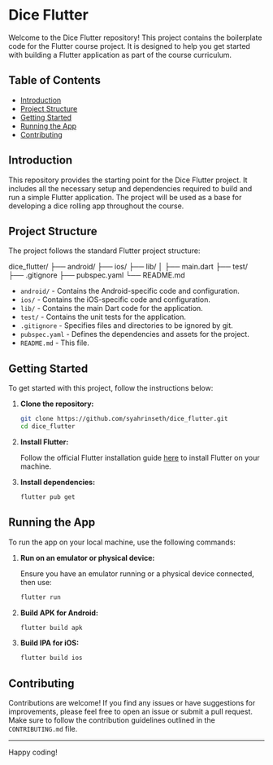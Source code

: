 # Dice Flutter

Welcome to the Dice Flutter repository! This project contains the boilerplate code for the Flutter course project. It is designed to help you get started with building a Flutter application as part of the course curriculum.

## Table of Contents

- [Introduction](#introduction)
- [Project Structure](#project-structure)
- [Getting Started](#getting-started)
- [Running the App](#running-the-app)
- [Contributing](#contributing)

## Introduction

This repository provides the starting point for the Dice Flutter project. It includes all the necessary setup and dependencies required to build and run a simple Flutter application. The project will be used as a base for developing a dice rolling app throughout the course.

## Project Structure

The project follows the standard Flutter project structure:

dice_flutter/
├── android/
├── ios/
├── lib/
│ ├── main.dart
├── test/
├── .gitignore
├── pubspec.yaml
└── README.md

- `android/` - Contains the Android-specific code and configuration.
- `ios/` - Contains the iOS-specific code and configuration.
- `lib/` - Contains the main Dart code for the application.
- `test/` - Contains the unit tests for the application.
- `.gitignore` - Specifies files and directories to be ignored by git.
- `pubspec.yaml` - Defines the dependencies and assets for the project.
- `README.md` - This file.

## Getting Started

To get started with this project, follow the instructions below:

1. **Clone the repository:**

    ```bash
    git clone https://github.com/syahrinseth/dice_flutter.git
    cd dice_flutter
    ```

2. **Install Flutter:**

   Follow the official Flutter installation guide [here](https://flutter.dev/docs/get-started/install) to install Flutter on your machine.

3. **Install dependencies:**

    ```bash
    flutter pub get
    ```

## Running the App

To run the app on your local machine, use the following commands:

1. **Run on an emulator or physical device:**

   Ensure you have an emulator running or a physical device connected, then use:

    ```bash
    flutter run
    ```

2. **Build APK for Android:**

    ```bash
    flutter build apk
    ```

3. **Build IPA for iOS:**

    ```bash
    flutter build ios
    ```

## Contributing

Contributions are welcome! If you find any issues or have suggestions for improvements, please feel free to open an issue or submit a pull request. Make sure to follow the contribution guidelines outlined in the `CONTRIBUTING.md` file.

---

Happy coding!
